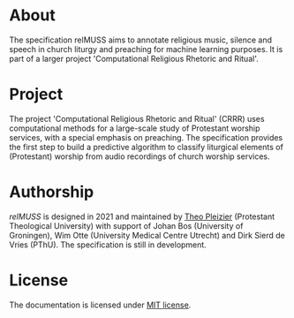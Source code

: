 # About
The specification relMUSS aims to annotate religious music, silence and speech in church liturgy and preaching for machine learning purposes. It is part of a larger project 'Computational Religious Rhetoric and Ritual'.

# Project
The project 'Computational Religious Rhetoric and Ritual' (CRRR) uses computational methods for a large-scale study of Protestant worship services, with a special emphasis on preaching. The specification provides the first step to build a predictive algorithm to classify liturgical elements of (Protestant) worship from audio recordings of church worship services.

# Authorship
*relMUSS* is designed in 2021 and maintained by [Theo Pleizier](https://www.pthu.nl/over-pthu/organisatie/medewerkers/t.t.j.pleizier/) (Protestant Theological University) with support of Johan Bos (University of Groningen), Wim Otte (University Medical Centre Utrecht) and Dirk Sierd de Vries (PThU). The specification is still in development.

# License
The documentation is licensed under [MIT license](https://github.com/ttjpleizier/relmuss-specification/blob/1196f2c9e5655a37905f25a75db5b5484aa4e86f/LICENSE.md).
